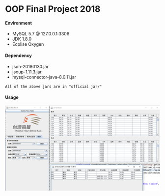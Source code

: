 # OOP Final Project 2018
#### Environment

* MySQL 5.7 @ 127.0.0.1:3306
* JDK  1.8.0
* Ecplise Oxygen

#### Dependency

* json-20180130.jar
* jsoup-1.11.3.jar
* mysql-connector-java-8.0.11.jar

```
All of the above jars are in "official jar/"
```

#### Usage

![search](img/search.png)